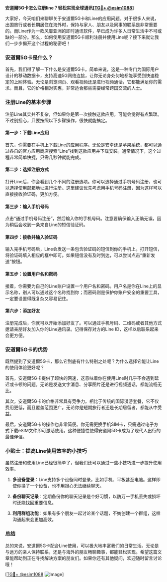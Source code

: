 **安道爾5G卡怎么注册line？轻松实现全球通讯[[TG💪+ @esim1088](https://t.me/s/esim1088)]**

大家好，今天咱们来聊聊关于安道爾5G卡和Line的应用问题。对于很多人来说，出国旅行或者长期居住在海外时，保持与家人、朋友以及同事的联系是非常重要的。而Line作为一款风靡亚洲的即时通讯软件，早已成为许多人日常生活中不可或缺的一部分。那么，如何使用安道爾5G卡顺利注册并使用Line呢？接下来就让我们一步步揭开这个过程的秘密吧！

### 安道爾5G卡是什么？

首先，我们得了解一下什么是安道爾5G卡。简单来说，这是一种专门为国际用户设计的移动数据卡，支持高速5G网络连接，让你无论身处何地都能享受到快速稳定的上网体验。无论是浏览网页、观看视频还是进行视频通话，它都能满足你的需求。而且，它的价格相对实惠，非常适合那些需要经常跨国交流的人士。

### 注册Line的基本步骤

注册Line其实并不复杂，但如果你是第一次接触这款应用，可能会觉得有点繁琐。不过别担心，只要按照以下步骤操作，很快就能搞定。

#### 第一步：下载Line应用

首先，你需要在手机上下载Line的应用程序。无论是安卓还是苹果系统，都可以通过各自的官方应用商店搜索“Line”找到这款应用并下载安装。通常情况下，这个过程非常简单快捷，只需几秒钟就能完成。

#### 第二步：选择注册方式

打开Line后，你会看到几个不同的注册选项。你可以选择通过手机号码注册，也可以选择使用邮箱地址进行注册。这里建议优先考虑用手机号码注册，因为这样可以直接接收验证码，更加方便。

#### 第三步：输入手机号码

点击“通过手机号码注册”，然后输入你的手机号码。注意要确保输入正确无误，因为稍后会收到一条来自Line的短信验证码。

#### 第四步：接收并输入验证码

输入完手机号码后，Line会发送一条包含验证码的短信到你的手机上。打开短信，将验证码填入相应的框中即可。如果短信没有及时到达，可以尝试点击“重新发送”按钮。

#### 第五步：设置用户名和密码

接着，你需要为自己的Line账户设置一个用户名和密码。用户名是你在Line上的显示名称，别人可以通过这个名称找到你；而密码则是保护你账户安全的重要工具，一定要设置得既复杂又容易记住。

#### 第六步：添加好友

注册完成后，你就可以开始添加好友了。可以通过手机号码、二维码或者其他方式邀请亲朋好友加入你的Line通讯录。记得保存对方的Line ID，这样以后联系起来会更方便。

### 安道爾5G卡的优势

既然提到了安道爾5G卡，那么它到底有什么特别之处呢？为什么选择它能让Line的使用体验更好呢？

首先，安道爾5G卡提供了超快的网速，这意味着你在使用Line时几乎不会遇到延迟或卡顿的问题。无论是发送文字消息、分享图片还是进行视频通话，都能流畅无比。

其次，安道爾5G卡的价格非常具有竞争力。相比于传统的国际漫游套餐，它不仅费用更低，而且覆盖范围更广。无论你是短期旅行者还是长期居留者，都能从中受益。

最后，安道爾5G卡的操作也非常简便。你无需更换手机SIM卡，只需通过电子方式下载eSIM文件即可激活使用。这种便捷性使得安道爾5G卡成为了现代人出行的最佳伴侣。

### 小贴士：提高Line使用效率的小技巧

虽然注册和使用Line已经很简单了，但我们还可以通过一些小技巧进一步提升使用效率。

1. **多设备登录**：Line支持多个设备同时登录，比如手机、平板甚至电脑。这样即使你换了一个设备，也不用担心无法继续聊天。
   
2. **备份聊天记录**：定期备份你的聊天记录是个好习惯，以防万一手机丢失或损坏时还能找回重要信息。
   
3. **利用群组功能**：如果有多个朋友一起讨论某个话题，不妨创建一个群组，这样沟通起来会更加高效。

### 总结

总的来说，安道爾5G卡配合Line使用，可以极大地丰富我们的日常生活。无论是与远方的亲人保持联系，还是与海外的朋友畅聊趣事，都能轻松实现。希望这篇文章能帮助到正在寻找解决方案的朋友们。如果你还有其他疑问，欢迎随时留言讨论哦！

[[TG💪+ @esim1088](https://t.me/s/esim1088) ![Image](https://i.postimg.cc/4NQfJmqS/Snipaste-2025-05-13-00-14-12.png)]